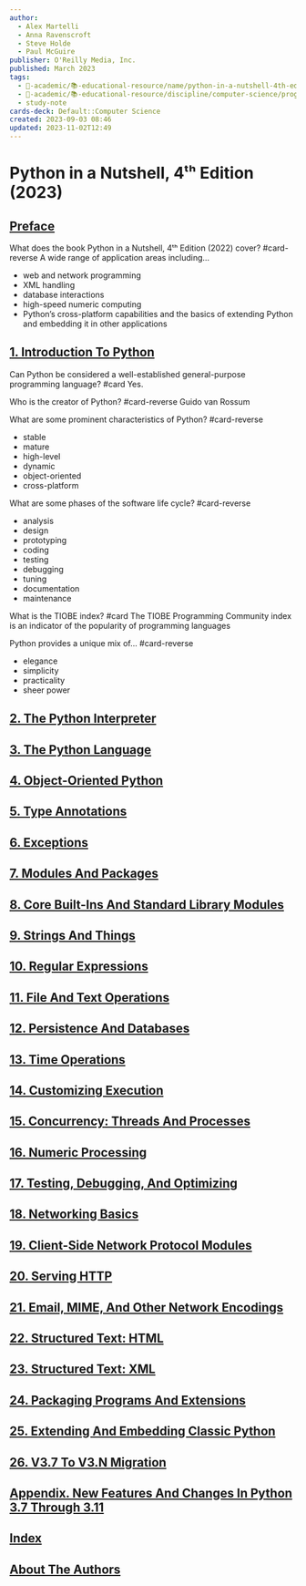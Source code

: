 ```yaml
---
author:
  - Alex Martelli
  - Anna Ravenscroft
  - Steve Holde
  - Paul McGuire
publisher: O'Reilly Media, Inc.
published: March 2023
tags:
  - 🔴-academic/📚-educational-resource/name/python-in-a-nutshell-4th-edition-2023
  - 🔴-academic/📚-educational-resource/discipline/computer-science/programming-language/python
  - study-note
cards-deck: Default::Computer Science
created: 2023-09-03 08:46
updated: 2023-11-02T12:49
---
```


# Python in a Nutshell, 4ᵗʰ Edition (2023)

## [Preface](https://learning.oreilly.com/library/view/python-in-a/9781098113544/preface01.html)

What does the book Python in a Nutshell, 4ᵗʰ Edition (2022) cover? #card-reverse 
A wide range of application areas including…
- web and network programming
- XML handling
- database interactions
- high-speed numeric computing
- Python’s cross-platform capabilities and the basics of extending Python and embedding it in other applications




## [1. Introduction To Python](https://learning.oreilly.com/library/view/python-in-a/9781098113544/ch01.html)

Can Python be considered a well-established general-purpose programming language? #card 
Yes.



Who is the creator of Python? #card-reverse 
Guido van Rossum



What are some prominent characteristics of Python? #card-reverse 
- stable
- mature
- high-level
- dynamic
- object-oriented
- cross-platform



What are some phases of the software life cycle? #card-reverse 
- analysis
- design
- prototyping
- coding
- testing
- debugging
- tuning
- documentation
- maintenance



What is the TIOBE index? #card 
The TIOBE Programming Community index is an indicator of the popularity of programming languages



Python provides a unique mix of… #card-reverse 
- elegance
- simplicity
- practicality
- sheer power



## [2. The Python Interpreter](https://learning.oreilly.com/library/view/python-in-a/9781098113544/ch02.html)
  

## [3. The Python Language](https://learning.oreilly.com/library/view/python-in-a/9781098113544/ch03.html)
  

## [4. Object-Oriented Python](https://learning.oreilly.com/library/view/python-in-a/9781098113544/ch04.html)
  

## [5. Type Annotations](https://learning.oreilly.com/library/view/python-in-a/9781098113544/ch05.html)
  

## [6. Exceptions](https://learning.oreilly.com/library/view/python-in-a/9781098113544/ch06.html)
  

## [7. Modules And Packages](https://learning.oreilly.com/library/view/python-in-a/9781098113544/ch07.html)
  

## [8. Core Built-Ins And Standard Library Modules](https://learning.oreilly.com/library/view/python-in-a/9781098113544/ch08.html)
  

## [9. Strings And Things](https://learning.oreilly.com/library/view/python-in-a/9781098113544/ch09.html)
  

## [10. Regular Expressions](https://learning.oreilly.com/library/view/python-in-a/9781098113544/ch10.html)
  

## [11. File And Text Operations](https://learning.oreilly.com/library/view/python-in-a/9781098113544/ch11.html)
  

## [12. Persistence And Databases](https://learning.oreilly.com/library/view/python-in-a/9781098113544/ch12.html)
  

## [13. Time Operations](https://learning.oreilly.com/library/view/python-in-a/9781098113544/ch13.html)
  

## [14. Customizing Execution](https://learning.oreilly.com/library/view/python-in-a/9781098113544/ch14.html)
  

## [15. Concurrency: Threads And Processes](https://learning.oreilly.com/library/view/python-in-a/9781098113544/ch15.html)
  

## [16. Numeric Processing](https://learning.oreilly.com/library/view/python-in-a/9781098113544/ch16.html)
  

## [17. Testing, Debugging, And Optimizing](https://learning.oreilly.com/library/view/python-in-a/9781098113544/ch17.html)
  

## [18. Networking Basics](https://learning.oreilly.com/library/view/python-in-a/9781098113544/ch18.html)
  

## [19. Client-Side Network Protocol Modules](https://learning.oreilly.com/library/view/python-in-a/9781098113544/ch19.html)
  

## [20. Serving HTTP](https://learning.oreilly.com/library/view/python-in-a/9781098113544/ch20.html)
  

## [21. Email, MIME, And Other Network Encodings](https://learning.oreilly.com/library/view/python-in-a/9781098113544/ch21.html)
  

## [22. Structured Text: HTML](https://learning.oreilly.com/library/view/python-in-a/9781098113544/ch22.html)
  

## [23. Structured Text: XML](https://learning.oreilly.com/library/view/python-in-a/9781098113544/ch23.html)
  

## [24. Packaging Programs And Extensions](https://learning.oreilly.com/library/view/python-in-a/9781098113544/ch24.html)
  

## [25. Extending And Embedding Classic Python](https://learning.oreilly.com/library/view/python-in-a/9781098113544/ch25.html)
  

## [26. V3.7 To V3.N Migration](https://learning.oreilly.com/library/view/python-in-a/9781098113544/ch26.html)
  

## [Appendix. New Features And Changes In Python 3.7 Through 3.11](https://learning.oreilly.com/library/view/python-in-a/9781098113544/app01.html)
  

## [Index](https://learning.oreilly.com/library/view/python-in-a/9781098113544/ix01.html)
  

## [About The Authors](https://learning.oreilly.com/library/view/python-in-a/9781098113544/colophon01.html)



